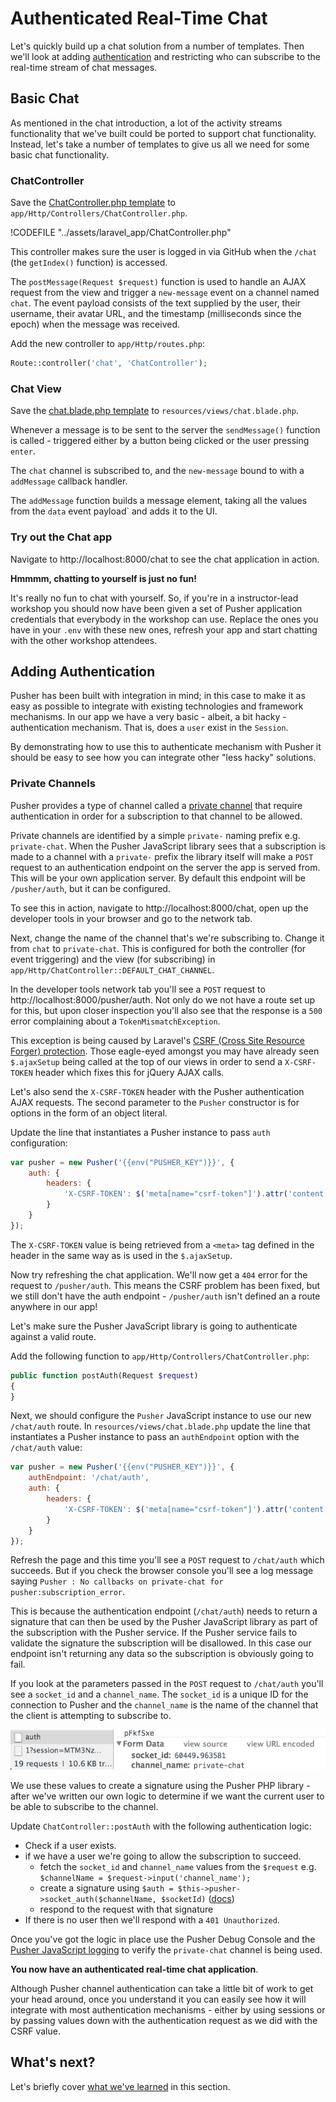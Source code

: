 # Authenticated Real-Time Chat

Let's quickly build up a chat solution from a number of templates. Then we'll look at adding [authentication](https://pusher.com/docs/authenticating_users) and restricting who can subscribe to the real-time stream of chat messages.

## Basic Chat

As mentioned in the chat introduction, a lot of the activity streams functionality that we've built could be ported to support chat functionality. Instead, let's take a number of templates to give us all we need for some basic chat functionality.

### ChatController

<i class="fa fa-rocket fa-2"></i> Save the [ChatController.php template](../assets/laravel_app/ChatController.php) to `app/Http/Controllers/ChatController.php`.

!CODEFILE "../assets/laravel_app/ChatController.php"

This controller makes sure the user is logged in via GitHub when the `/chat` (the `getIndex()` function) is accessed.

The `postMessage(Request $request)` function is used to handle an AJAX request from the view and trigger a `new-message` event on a channel named `chat`. The event payload consists of the text supplied by the user, their username, their avatar URL, and the timestamp (milliseconds since the epoch) when the message was received.

<i class="fa fa-rocket fa-2"></i> Add the new controller to `app/Http/routes.php`:

```php
Route::controller('chat', 'ChatController');
```

### Chat View

<i class="fa fa-rocket fa-2"></i> Save the [chat.blade.php template](../assets/laravel_app/chat.blade.php) to `resources/views/chat.blade.php`.

Whenever a message is to be sent to the server the `sendMessage()` function is called - triggered either by a button being clicked or the user pressing `enter`.

The `chat` channel is subscribed to, and the `new-message` bound to with a `addMessage` callback handler.

The `addMessage` function builds a message element, taking all the values from the `data` event payload` and adds it to the UI.

### Try out the Chat app

<i class="fa fa-rocket fa-2"></i> Navigate to http://localhost:8000/chat to see the chat application in action.

<div class="alert alert-info">
  <i class="fa fa-graduation-cap fa-2"></i> <strong>Hmmmm, chatting to yourself is just no fun!</strong>
  
  <p>It's really no fun to chat with yourself. So, if you're in a instructor-lead workshop you should now have been given a set of Pusher application credentials that everybody in the workshop can use. Replace the ones you have in your <code>.env</code> with these new ones, refresh your app and start chatting with the other workshop attendees.</p>
</div>

## Adding Authentication

Pusher has been built with integration in mind; in this case to make it as easy as possible to integrate with existing technologies and framework mechanisms. In our app we have a very basic - albeit, a bit hacky - authentication mechanism. That is, does a `user` exist in the `Session`.

By demonstrating how to use this to authenticate mechanism with Pusher it should be easy to see how you can integrate other "less hacky" solutions.

### Private Channels

Pusher provides a type of channel called a [private channel](https://pusher.com/docs/private_channels) that require authentication in order for a subscription to that channel to be allowed.

Private channels are identified by a simple `private-` naming prefix e.g. `private-chat`. When the Pusher JavaScript library sees that a subscription is made to a channel with a `private-` prefix the library itself will make a `POST` request to an authentication endpoint on the server the app is served from. This will be your own application server. By default this endpoint will be `/pusher/auth`, but it can be configured.

<i class="fa fa-rocket fa-2"></i> To see this in action, navigate to http://localhost:8000/chat, open up the developer tools in your browser and go to the network tab.

<i class="fa fa-rocket fa-2"></i> Next, change the name of the channel that's we're subscribing to. Change it from `chat` to `private-chat`. This is configured for both the controller (for event triggering) and the view (for subscribing) in `app/Http/ChatController::DEFAULT_CHAT_CHANNEL`.

<i class="fa fa-rocket fa-2"></i> In the developer tools network tab you'll see a `POST` request to http://localhost:8000/pusher/auth. Not only do we not have a route set up for this, but upon closer inspection you'll also see that the response is a `500` error complaining about a `TokenMismatchException`.

This exception is being caused by Laravel's [CSRF (Cross Site Resource Forger) protection](http://laravel.com/docs/master/routing#csrf-protection). Those eagle-eyed amongst you may have already seen `$.ajaxSetup` being called at the top of our views in order to send a `X-CSRF-TOKEN` header which fixes this for jQuery AJAX calls.

<i class="fa fa-rocket fa-2"></i> Let's also send the `X-CSRF-TOKEN` header with the Pusher authentication AJAX requests. The second parameter to the `Pusher` constructor is for options in the form of an object literal.

Update the line that instantiates a Pusher instance to pass `auth` configuration:

```js
var pusher = new Pusher('{{env("PUSHER_KEY")}}', {
    auth: {
        headers: {
            'X-CSRF-TOKEN': $('meta[name="csrf-token"]').attr('content')
        }
    }
});
```

The `X-CSRF-TOKEN` value is being retrieved from a `<meta>` tag defined in the header in the same way as is used in the `$.ajaxSetup`.

<i class="fa fa-rocket fa-2"></i> Now try refreshing the chat application. We'll now get a `404` error for the request to `/pusher/auth`. This means the CSRF problem has been fixed, but we still don't have the auth endpoint - `/pusher/auth` isn't defined an a route anywhere in our app!

Let's make sure the Pusher JavaScript library is going to authenticate against a valid route.

<i class="fa fa-rocket fa-2"></i> Add the following function to `app/Http/Controllers/ChatController.php`:

```php
public function postAuth(Request $request)
{
}
```

<i class="fa fa-rocket fa-2"></i> Next, we should configure the `Pusher` JavaScript instance to use our new `/chat/auth` route. In `resources/views/chat.blade.php` update the line that instantiates a Pusher instance to pass an `authEndpoint` option with the `/chat/auth` value:

```js
var pusher = new Pusher('{{env("PUSHER_KEY")}}', {
    authEndpoint: '/chat/auth',
    auth: {
        headers: {
            'X-CSRF-TOKEN': $('meta[name="csrf-token"]').attr('content')
        }
    }
});
```

<i class="fa fa-rocket fa-2"></i> Refresh the page and this time you'll see a `POST` request to `/chat/auth` which succeeds. But if you check the browser console you'll see a log message saying `Pusher : No callbacks on private-chat for pusher:subscription_error`.

This is because the authentication endpoint (`/chat/auth`) needs to return a signature that can then be used by the Pusher JavaScript library as part of the subscription with the Pusher service. If the Pusher service fails to validate the signature the subscription will be disallowed. In this case our endpoint isn't returning any data so the subscription is obviously going to fail.

<i class="fa fa-rocket fa-2"></i> If you look at the parameters passed in the `POST` request to `/chat/auth` you'll see a `socket_id` and a `channel_name`. The `socket_id` is a unique ID for the connection to Pusher and the `channel_name` is the name of the channel that the client is attempting to subscribe to.

![](../assets/img/network-auth-post.png)

We use these values to create a signature using the Pusher PHP library - after we've written our own logic to determine if we want the current user to be able to subscribe to the channel.

<i class="fa fa-rocket fa-2"></i> Update `ChatController::postAuth` with the following authentication logic:

* Check if a user exists.
* if we have a user we're going to allow the subscription to succeed.
  * fetch the `socket_id` and `channel_name` values from the `$request` e.g. `$channelName = $request->input('channel_name');`
  * create a signature using `$auth = $this->pusher->socket_auth($channelName, $socketId)` ([docs](https://github.com/pusher/pusher-http-php#authenticating-private-channels))
  * respond to the request with that signature
* If there is no user then we'll respond with a `401 Unauthorized`.

<i class="fa fa-rocket fa-2"></i> Once you've got the logic in place use the Pusher Debug Console and the [Pusher JavaScript logging](https://pusher.com/docs/debugging#pusher_logging) to verify the `private-chat` channel is being used.

**You now have an authenticated real-time chat application**.

Although Pusher channel authentication can take a little bit of work to get your head around, once you understand it you can easily see how it will integrate with most authentication mechanisms - either by using sessions or by passing values down with the authentication request as we did with the CSRF value.

## What's next?

Let's briefly cover [what we've learned](./learned.md) in this section.
